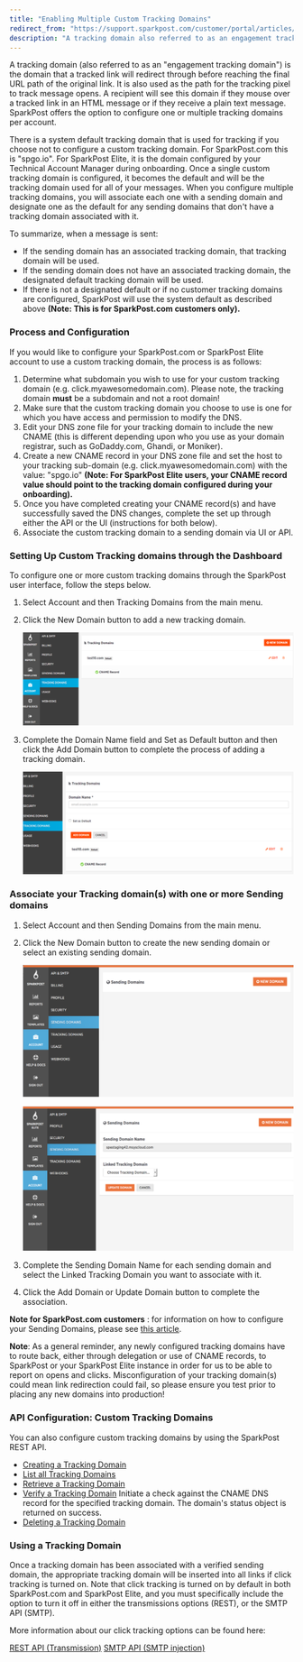```yaml
---
title: "Enabling Multiple Custom Tracking Domains"
redirect_from: "https://support.sparkpost.com/customer/portal/articles/2707424-enabling-multiple-custom-tracking-domains"
description: "A tracking domain also referred to as an engagement tracking domain is the domain that a tracked link will redirect through before reaching the final URL path of the original link It is also used as the path for the tracking pixel to track message opens A recipient will see..."
---
```


A tracking domain (also referred to as an "engagement tracking domain") is the domain that a tracked link will redirect through before reaching the final URL path of the original link. It is also used as the path for the tracking pixel to track message opens. A recipient will see this domain if they mouse over a tracked link in an HTML message or if they receive a plain text message. SparkPost offers the option to configure one or multiple tracking domains per account.

There is a system default tracking domain that is used for tracking if you choose not to configure a custom tracking domain. For SparkPost.com this is "spgo.io". For SparkPost Elite, it is the domain configured by your Technical Account Manager during onboarding. Once a single custom tracking domain is configured, it becomes the default and will be the tracking domain used for all of your messages. When you configure multiple tracking domains, you will associate each one with a sending domain and designate one as the default for any sending domains that don't have a tracking domain associated with it.

To summarize, when a message is sent:

*   If the sending domain has an associated tracking domain, that tracking domain will be used.
*   If the sending domain does not have an associated tracking domain, the designated default tracking domain will be used.
*   If there is not a designated default or if no customer tracking domains are configured, SparkPost will use the system default as described above **(Note: This is for SparkPost.com customers only).**                                           

 ### Process and Configuration 

If you would like to configure your SparkPost.com or SparkPost Elite account to use a custom tracking domain, the process is as follows:

1.  Determine what subdomain you wish to use for your custom tracking domain (e.g. click.myawesomedomain.com). Please note, the tracking domain **must** be a subdomain and not a root domain!
2.  Make sure that the custom tracking domain you choose to use is one for which you have access and permission to modify the DNS.
3.  Edit your DNS zone file for your tracking domain to include the new CNAME (this is different depending upon who you use as your domain registrar, such as GoDaddy.com, Ghandi, or Moniker).
4.  Create a new CNAME record in your DNS zone file and set the host to your tracking sub-domain (e.g. click.myawesomedomain.com) with the value: "spgo.io" **(Note: For SparkPost Elite users, your CNAME record value should point to the tracking domain configured during your onboarding).**                                                                                                                           
5.  Once you have completed creating your CNAME record(s) and have successfully saved the DNS changes, complete the set up through either the API or the UI (instructions for both below).
6.  Associate the custom tracking domain to a sending domain via UI or API.

 ### ​Setting Up Custom Tracking domains through the Dashboard 

To configure one or more custom tracking domains through the SparkPost user interface, follow the steps below.

1.  Select Account and then Tracking Domains from the main menu.
2.  Click the New Domain button to add a new tracking domain.

    ![](media/enabling-multiple-custom-tracking-domains/Screenshot_2015-09-25_13.14.55_original.png)

3.  Complete the Domain Name field and Set as Default button and then click the Add Domain button to complete the process of adding a tracking domain.

    ![](media/enabling-multiple-custom-tracking-domains/Screenshot_2015-09-25_13.15.33_original.png)

 ### Associate your Tracking domain(s) with one or more Sending domains      

1.  Select Account and then Sending Domains from the main menu.
2.  Click the New Domain button to create the new sending domain or select an existing sending domain.

    ​![](media/enabling-multiple-custom-tracking-domains/thefirststep_addingasendingdomain_original.png)

    ![](media/enabling-multiple-custom-tracking-domains/imWq4zdB1IM77MzhoBRpNDQjUuaTpl.png)
3.  Complete the Sending Domain Name for each sending domain and select the Linked Tracking Domain you want to associate with it.
4.  Click the Add Domain or Update Domain button to complete the association.

**Note for SparkPost.com customers**                            : for information on how to configure your Sending Domains, please see [this article](https://support.sparkpost.com/customer/en/portal/articles/1933318-creating-sending-domains).

**Note**: As a general reminder, any newly configured tracking domains have to route back, either through delegation or use of CNAME records, to SparkPost or your SparkPost Elite instance in order for us to be able to report on opens and clicks. Misconfiguration of your tracking domain(s) could mean link redirection could fail, so please ensure you test prior to placing any new domains into production!

 ### API Configuration: Custom Tracking Domains 

You can also configure custom tracking domains by using the SparkPost REST API.

*   [Creating a Tracking Domain](https://developers.sparkpost.com/api/tracking-domains.html#header-tracking-domains-attributes) 
*   [List all Tracking Domains](https://developers.sparkpost.com/api/tracking-domains.html#tracking-domains-create-and-list-get)
*   [Retrieve a Tracking Domain](https://developers.sparkpost.com/api/tracking-domains.html#tracking-domains-retrieve,-update,-and-delete-get)
*   [Verify a Tracking Domain](https://developers.sparkpost.com/api/tracking-domains.html#tracking-domains-verify-post)
    Initiate a check against the CNAME DNS record for the specified tracking domain. The domain's status object is returned on success. 
*   [Deleting a Tracking Domain](https://developers.sparkpost.com/api/tracking-domains.html#tracking-domains-retrieve,-update,-and-delete-delete)

 ### Using a Tracking Domain 

Once a tracking domain has been associated with a verified sending domain, the appropriate tracking domain will be inserted into all links if click tracking is turned on. Note that click tracking is turned on by default in both SparkPost.com and SparkPost Elite, and you must specifically include the option to turn it off in either the transmissions options (REST), or the SMTP API (SMTP).

More information about our click tracking options can be found here:

[REST API (Transmission)](https://developers.sparkpost.com/api/?_ga=1.73076883.1033930248.1481562971#/reference/transmissions)
[SMTP API (SMTP injection)](https://developers.sparkpost.com/api/?_ga=1.73076883.1033930248.1481562971#/reference/smtp-api)